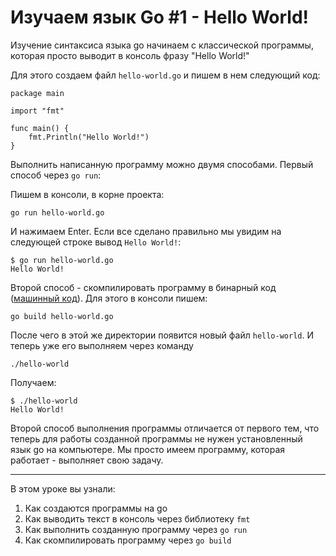 
# Изучаем язык Go #1 - Hello World!

Изучение синтаксиса языка go начинаем с классической программы, которая просто выводит в консоль фразу "Hello World!"

Для этого создаем файл `hello-world.go` и пишем в нем следующий код:

```
package main

import "fmt"

func main() {
    fmt.Println("Hello World!")
}
```

Выполнить написанную программу можно двумя способами. Первый способ через `go run`:

Пишем в консоли, в корне проекта:

`go run hello-world.go`

И нажимаем Enter. Если все сделано правильно мы увидим на следующей строке вывод `Hello World!`:

```
$ go run hello-world.go
Hello World!
```

Второй способ - скомпилировать программу в бинарный код 
([машинный код](https://ru.wikipedia.org/wiki/%D0%9C%D0%B0%D1%88%D0%B8%D0%BD%D0%BD%D1%8B%D0%B9_%D0%BA%D0%BE%D0%B4)). 
Для этого в консоли пишем:

`go build hello-world.go`

После чего в этой же директории появится новый файл `hello-world`. И теперь уже его выполняем через команду 

`./hello-world`
 
Получаем:

```
$ ./hello-world 
Hello World!
```

Второй способ выполнения программы отличается от первого тем, что теперь для работы созданной программы не нужен 
установленный язык go на компьютере. Мы просто имеем программу, которая работает - выполняет свою задачу.
____

В этом уроке вы узнали:

1. Как создаются программы на go
2. Как выводить текст в консоль через библиотеку `fmt`
3. Как выполнить созданную программу через `go run`
4. Как скомпилировать программу через `go build`
